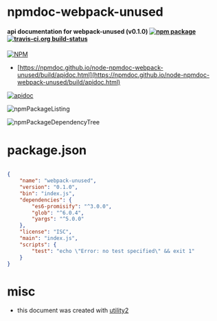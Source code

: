 # npmdoc-webpack-unused

#### api documentation for  webpack-unused (v0.1.0)  [![npm package](https://img.shields.io/npm/v/npmdoc-webpack-unused.svg?style=flat-square)](https://www.npmjs.org/package/npmdoc-webpack-unused) [![travis-ci.org build-status](https://api.travis-ci.org/npmdoc/node-npmdoc-webpack-unused.svg)](https://travis-ci.org/npmdoc/node-npmdoc-webpack-unused)

####

[![NPM](https://nodei.co/npm/webpack-unused.png?downloads=true&downloadRank=true&stars=true)](https://www.npmjs.com/package/webpack-unused)

- [https://npmdoc.github.io/node-npmdoc-webpack-unused/build/apidoc.html](https://npmdoc.github.io/node-npmdoc-webpack-unused/build/apidoc.html)

[![apidoc](https://npmdoc.github.io/node-npmdoc-webpack-unused/build/screenCapture.buildCi.browser.%252Ftmp%252Fbuild%252Fapidoc.html.png)](https://npmdoc.github.io/node-npmdoc-webpack-unused/build/apidoc.html)

![npmPackageListing](https://npmdoc.github.io/node-npmdoc-webpack-unused/build/screenCapture.npmPackageListing.svg)

![npmPackageDependencyTree](https://npmdoc.github.io/node-npmdoc-webpack-unused/build/screenCapture.npmPackageDependencyTree.svg)



# package.json

```json

{
    "name": "webpack-unused",
    "version": "0.1.0",
    "bin": "index.js",
    "dependencies": {
        "es6-promisify": "^3.0.0",
        "glob": "^6.0.4",
        "yargs": "^5.0.0"
    },
    "license": "ISC",
    "main": "index.js",
    "scripts": {
        "test": "echo \"Error: no test specified\" && exit 1"
    }
}
```



# misc
- this document was created with [utility2](https://github.com/kaizhu256/node-utility2)
